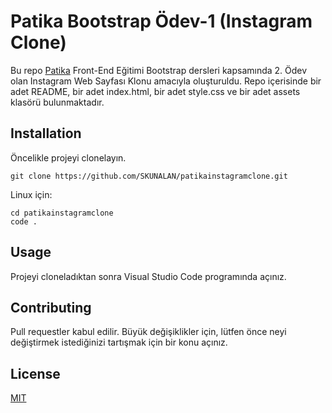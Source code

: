 # **Patika Bootstrap Ödev-1 (Instagram Clone)**

Bu repo [Patika](https://www.patika.dev) Front-End Eğitimi Bootstrap dersleri kapsamında 2. Ödev olan Instagram Web Sayfası Klonu amacıyla oluşturuldu. Repo içerisinde bir adet README, bir adet index.html, bir adet style.css ve bir adet assets klasörü bulunmaktadır.

## **Installation**

Öncelikle projeyi clonelayın.
```
git clone https://github.com/SKUNALAN/patikainstagramclone.git
```
Linux için:

```
cd patikainstagramclone
code .
```

## **Usage**

Projeyi cloneladıktan sonra Visual Studio Code programında açınız.


## **Contributing**

Pull requestler kabul edilir. Büyük değişiklikler için, lütfen önce neyi değiştirmek istediğinizi tartışmak için bir konu açınız.

## **License**

[MIT](https://github.com/SKUNALAN/patikainstagramclone/blob/main/LICENSE)
